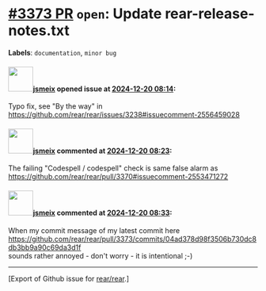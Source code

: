 # [\#3373 PR](https://github.com/rear/rear/pull/3373) `open`: Update rear-release-notes.txt

**Labels**: `documentation`, `minor bug`

#### <img src="https://avatars.githubusercontent.com/u/1788608?u=925fc54e2ce01551392622446ece427f51e2f0ce&v=4" width="50">[jsmeix](https://github.com/jsmeix) opened issue at [2024-12-20 08:14](https://github.com/rear/rear/pull/3373):

Typo fix, see "By the way" in  
<https://github.com/rear/rear/issues/3238#issuecomment-2556459028>

#### <img src="https://avatars.githubusercontent.com/u/1788608?u=925fc54e2ce01551392622446ece427f51e2f0ce&v=4" width="50">[jsmeix](https://github.com/jsmeix) commented at [2024-12-20 08:23](https://github.com/rear/rear/pull/3373#issuecomment-2556506988):

The failing "Codespell / codespell" check is same false alarm as  
<https://github.com/rear/rear/pull/3370#issuecomment-2553471272>

#### <img src="https://avatars.githubusercontent.com/u/1788608?u=925fc54e2ce01551392622446ece427f51e2f0ce&v=4" width="50">[jsmeix](https://github.com/jsmeix) commented at [2024-12-20 08:33](https://github.com/rear/rear/pull/3373#issuecomment-2556520768):

When my commit message of my latest commit here  
<https://github.com/rear/rear/pull/3373/commits/04ad378d98f3506b730dc8db3bb9a90c69da3d1f>  
sounds rather annoyed - don't worry - it is intentional ;-)

------------------------------------------------------------------------

\[Export of Github issue for
[rear/rear](https://github.com/rear/rear).\]
